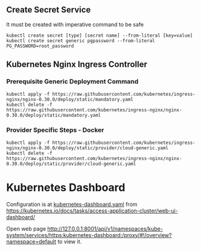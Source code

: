 ## Create Secret Service

It must be created with imperative command to be safe

```shell script
kubectl create secret [type] [secret name] --from-literal [key=value]
kubectl create secret generic pgpassword --from-literal PG_PASSWORD=root_password
```

## Kubernetes Nginx Ingress Controller

### Prerequisite Generic Deployment Command

```shell script
kubectl apply -f https://raw.githubusercontent.com/kubernetes/ingress-nginx/nginx-0.30.0/deploy/static/mandatory.yaml
kubectl delete -f https://raw.githubusercontent.com/kubernetes/ingress-nginx/nginx-0.30.0/deploy/static/mandatory.yaml
```

### Provider Specific Steps - Docker

```shell script
kubectl apply -f https://raw.githubusercontent.com/kubernetes/ingress-nginx/nginx-0.30.0/deploy/static/provider/cloud-generic.yaml
kubectl delete -f https://raw.githubusercontent.com/kubernetes/ingress-nginx/nginx-0.30.0/deploy/static/provider/cloud-generic.yaml
```

# Kubernetes Dashboard

Configuration is at [kubernetes-dashboard.yaml](http://127.0.0.1:8001/api/v1/namespaces/kube-system/services/https:kubernetes-dashboard:/proxy/#!/overview?namespace=default) 
from https://kubernetes.io/docs/tasks/access-application-cluster/web-ui-dashboard/

Open web page http://127.0.0.1:8001/api/v1/namespaces/kube-system/services/https:kubernetes-dashboard:/proxy/#!/overview?namespace=default to view it.
